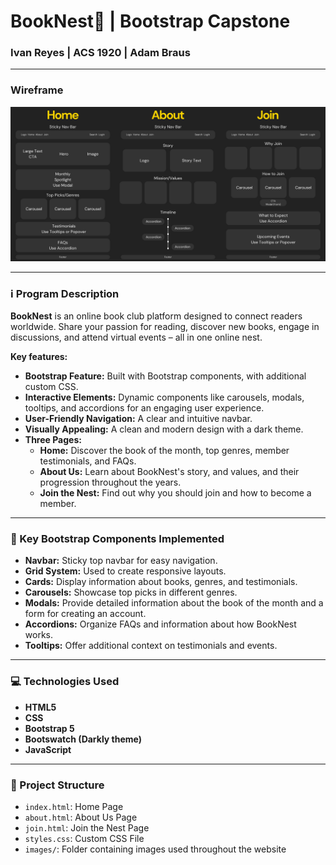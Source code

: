 # BookNest📙 | Bootstrap Capstone
### Ivan Reyes | ACS 1920 | Adam Braus

---

### Wireframe
![booknest-wireframe](./images/booknest-wireframe.png)

---

### ℹ️ Program Description
**BookNest** is an online book club platform designed to connect readers worldwide. Share your passion for reading, discover new books, engage in discussions, and attend virtual events – all in one online nest.

**Key features:**
*   **Bootstrap Feature:** Built with Bootstrap components, with additional custom CSS.
*   **Interactive Elements:** Dynamic components like carousels, modals, tooltips, and accordions for an engaging user experience.
*   **User-Friendly Navigation:** A clear and intuitive navbar.
*   **Visually Appealing:** A clean and modern design with a dark theme.
*   **Three Pages:**
    *   **Home:** Discover the book of the month, top genres, member testimonials, and FAQs.
    *   **About Us:** Learn about BookNest's story, and values, and their progression throughout the years.
    *   **Join the Nest:**  Find out why you should join and how to become a member.

---

### 🔐 Key Bootstrap Components Implemented
*   **Navbar:**  Sticky top navbar for easy navigation.
*   **Grid System:**  Used to create responsive layouts.
*   **Cards:**  Display information about books, genres, and testimonials.
*   **Carousels:** Showcase top picks in different genres.
*   **Modals:** Provide detailed information about the book of the month and a form for creating an account.
*   **Accordions:** Organize FAQs and information about how BookNest works.
*   **Tooltips:** Offer additional context on testimonials and events.

---

### 💻 Technologies Used
*   **HTML5**
*   **CSS**
*   **Bootstrap 5**
*   **Bootswatch (Darkly theme)**
*   **JavaScript**

---

### 📁 Project Structure 
*   `index.html`: Home Page
*   `about.html`: About Us Page
*   `join.html`: Join the Nest Page
*   `styles.css`: Custom CSS File
*   `images/`: Folder containing images used throughout the website
